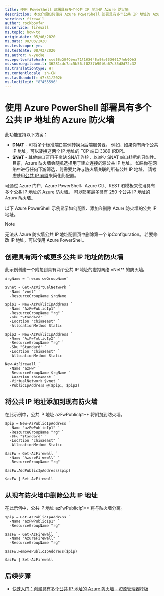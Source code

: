 ```yaml
---
title: 使用 PowerShell 部署具有多个公共 IP 地址的 Azure 防火墙
description: 本文介绍如何使用 Azure PowerShell 部署具有多个公共 IP 地址的 Azure 防火墙。
services: firewall
author: rockboyfor
ms.service: firewall
ms.topic: how-to
origin.date: 05/06/2020
ms.date: 08/03/2020
ms.testscope: yes
ms.testdate: 08/03/2020
ms.author: v-yeche
ms.openlocfilehash: ccd86a2849bea717163645a86a6336617feb09b3
ms.sourcegitcommit: 362814dc7ac5b56cf0237b9016a67c35d8d72c32
ms.translationtype: HT
ms.contentlocale: zh-CN
ms.lasthandoff: 07/31/2020
ms.locfileid: "87455596"
---
```

# <a name="deploy-an-azure-firewall-with-multiple-public-ip-addresses-using-azure-powershell"></a>使用 Azure PowerShell 部署具有多个公共 IP 地址的 Azure 防火墙

此功能支持以下方案：

- **DNAT** - 可将多个标准端口实例转换为后端服务器。 例如，如果你有两个公共 IP 地址，可以转换这两个 IP 地址的 TCP 端口 3389 (RDP)。
- **SNAT** - 其他端口可用于出站 SNAT 连接，以减少 SNAT 端口耗尽的可能性。 目前，Azure 防火墙会随机选择用于建立连接的源公共 IP 地址。 如果你在网络中进行任何下游筛选，则需要允许与防火墙关联的所有公共 IP 地址。 请考虑使用[公共 IP 前缀](../virtual-network/public-ip-address-prefix.md)来简化此配置。

可通过 Azure 门户、Azure PowerShell、Azure CLI、REST 和模板来使用具有多个公共 IP 地址的 Azure 防火墙。 可以部署最多具有 250 个公共 IP 地址的 Azure 防火墙。

以下 Azure PowerShell 示例显示如何配置、添加和删除 Azure 防火墙的公共 IP 地址。

> [!NOTE]
> 无法从 Azure 防火墙公共 IP 地址配置页中删除第一个 ipConfiguration。 若要修改 IP 地址，可以使用 Azure PowerShell。

## <a name="create-a-firewall-with-two-or-more-public-ip-addresses"></a>创建具有两个或更多公共 IP 地址的防火墙

此示例创建一个附加到具有两个公共 IP 地址的虚拟网络 vNet** 的防火墙。

```azurepowershell
$rgName = "resourceGroupName"

$vnet = Get-AzVirtualNetwork `
  -Name "vnet" `
  -ResourceGroupName $rgName

$pip1 = New-AzPublicIpAddress `
  -Name "AzFwPublicIp1" `
  -ResourceGroupName "rg" `
  -Sku "Standard" `
  -Location "chinaeast" `
  -AllocationMethod Static

$pip2 = New-AzPublicIpAddress `
  -Name "AzFwPublicIp2" `
  -ResourceGroupName "rg" `
  -Sku "Standard" `
  -Location "chinaeast" `
  -AllocationMethod Static

New-AzFirewall `
  -Name "azFw" `
  -ResourceGroupName $rgName `
  -Location chinaeast `
  -VirtualNetwork $vnet `
  -PublicIpAddress @($pip1, $pip2)
```

## <a name="add-a-public-ip-address-to-an-existing-firewall"></a>将公共 IP 地址添加到现有防火墙

在此示例中，公共 IP 地址 azFwPublicIp1** 将附加到防火墙。

```azurepowershell
$pip = New-AzPublicIpAddress `
  -Name "azFwPublicIp1" `
  -ResourceGroupName "rg" `
  -Sku "Standard" `
  -Location "chinaeast" `
  -AllocationMethod Static

$azFw = Get-AzFirewall `
  -Name "AzureFirewall" `
  -ResourceGroupName "rg"

$azFw.AddPublicIpAddress($pip)

$azFw | Set-AzFirewall
```

## <a name="remove-a-public-ip-address-from-an-existing-firewall"></a>从现有防火墙中删除公共 IP 地址

在此示例中，公共 IP 地址 azFwPublicIp1** 将与防火墙分离。

```azurepowershell
$pip = Get-AzPublicIpAddress `
  -Name "azFwPublicIp1" `
  -ResourceGroupName "rg"

$azFw = Get-AzFirewall `
  -Name "AzureFirewall" `
  -ResourceGroupName "rg"

$azFw.RemovePublicIpAddress($pip)

$azFw | Set-AzFirewall
```

## <a name="next-steps"></a>后续步骤

* [快速入门：创建具有多个公共 IP 地址的 Azure 防火墙 - 资源管理器模板](quick-create-multiple-ip-template.md)

<!-- Update_Description: update meta properties, wording update, update link -->